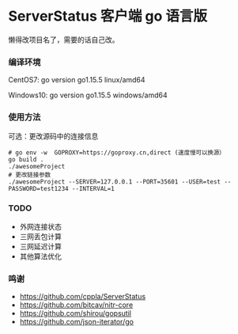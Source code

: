 # ServerStatus 客户端 go 语言版

懒得改项目名了，需要的话自己改。

### 编译环境

CentOS7: go version go1.15.5 linux/amd64

Windows10: go version go1.15.5 windows/amd64

### 使用方法
可选：更改源码中的连接信息
```
# go env -w  GOPROXY=https://goproxy.cn,direct (速度慢可以换源）
go build .
./awesomeProject
# 更改链接参数
./awesomeProject --SERVER=127.0.0.1 --PORT=35601 --USER=test --PASSWORD=test1234 --INTERVAL=1
```

### TODO
- 外网连接状态
- 三网丢包计算
- 三网延迟计算
- 其他算法优化

### 鸣谢

 - https://github.com/cppla/ServerStatus
 - https://github.com/bitcav/nitr-core
 - https://github.com/shirou/gopsutil
 - https://github.com/json-iterator/go
